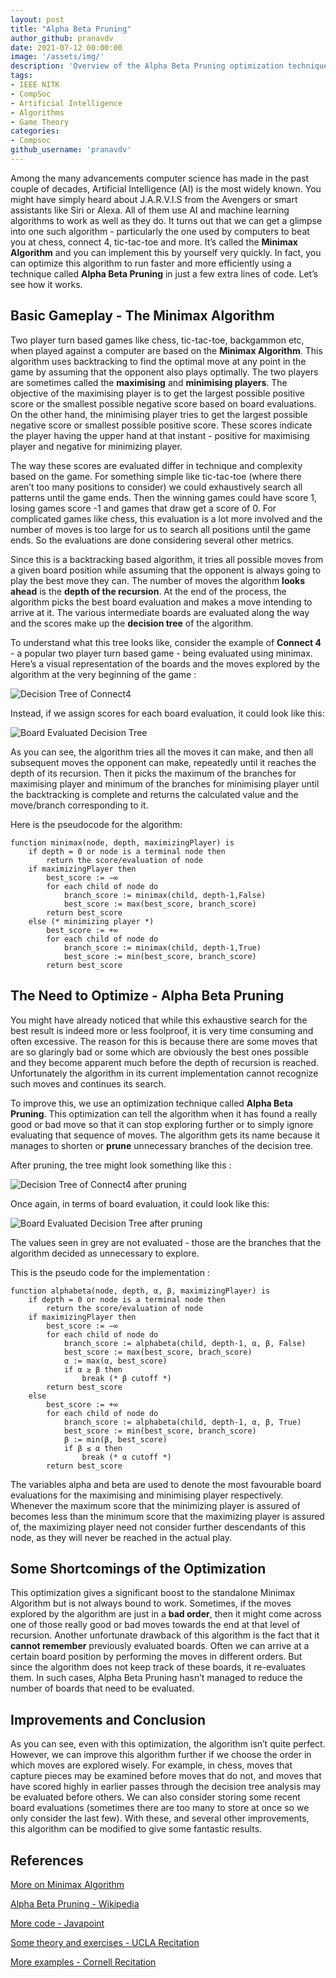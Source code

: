 ```yaml
---
layout: post
title: "Alpha Beta Pruning"
author_github: pranavdv
date: 2021-07-12 00:00:00
image: '/assets/img/'
description: 'Overview of the Alpha Beta Pruning optimization technique on regular Minimax'
tags:
- IEEE NITK
- CompSoc
- Artificial Intelligence
- Algorithms
- Game Theory
categories:
- Compsoc
github_username: 'pranavdv'
---
```


Among the many advancements computer science has made in the past couple of decades, Artificial Intelligence (AI) is the most widely known. You might have simply heard about J.A.R.V.I.S from the Avengers or smart assistants like Siri or Alexa. All of them use AI and machine learning algorithms to work as well as they do. It turns out that we can get a glimpse into one such algorithm - particularly the one used by computers to beat you at chess, connect 4, tic-tac-toe and more. It’s called the **Minimax Algorithm** and you can implement this by yourself very quickly. In fact, you can optimize this algorithm to run faster and more efficiently using a technique called **Alpha Beta Pruning** in just a few extra lines of code. Let’s see how it works.

## Basic Gameplay - The Minimax Algorithm

Two player turn based games like chess, tic-tac-toe, backgammon etc, when played against a computer are based on the **Minimax Algorithm**. This algorithm uses backtracking to find the optimal move at any point in the game by assuming that the opponent also plays optimally. The two players are sometimes called the **maximising** and **minimising players**. The objective of the maximising player is to get the largest possible positive score or the smallest possible negative score based on board evaluations. On the other hand, the minimising player tries to get the largest possible negative score or smallest possible positive score. These scores indicate the player having the upper hand at that instant - positive for maximising player and negative for minimizing player.

The way these scores are evaluated differ in technique and complexity based on the game. For something simple like tic-tac-toe (where there aren’t too many positions to consider) we could exhaustively search all patterns until the game ends. Then the winning games could have score 1, losing games score -1 and games that draw get a score of 0. For complicated games like chess, this evaluation is a lot more involved and the number of moves is too large for us to search all positions until the game ends. So the evaluations are done considering several other metrics.  

Since this is a backtracking based algorithm, it tries all possible moves from a given board position while assuming that the opponent is always going to play the best move they can. The number of moves the algorithm **looks ahead** is the **depth of the recursion**. At the end of the process, the algorithm picks the best board evaluation and makes a move intending to arrive at it. The various intermediate boards are evaluated along the way and the scores make up the **decision tree** of the algorithm.

To understand what this tree looks like, consider the example of **Connect 4** - a popular two player turn based game - being evaluated using minimax. Here’s a visual representation of the boards and the moves explored by the algorithm at the very beginning of the game :

![Decision Tree of Connect4](/blog/assets/img/Alpha-Beta-Pruning/Connect4_Minimax.png)

Instead, if we assign scores for each board evaluation, it could look like this:

![Board Evaluated Decision Tree](/blog/assets/img/Alpha-Beta-Pruning/Decision_Tree.png)

As you can see, the algorithm tries all the moves it can make, and then all subsequent moves the opponent can make, repeatedly until it reaches the depth of its recursion. Then it picks the maximum of the branches for maximising player and minimum of the branches for minimising player until the backtracking is complete and returns the calculated value and the move/branch corresponding to it.

Here is the pseudocode for the algorithm:

```
function minimax(node, depth, maximizingPlayer) is
    if depth = 0 or node is a terminal node then
        return the score/evaluation of node
    if maximizingPlayer then
        best_score := −∞
        for each child of node do
            branch_score := minimax(child, depth-1,False)
            best_score := max(best_score, branch_score)
        return best_score
    else (* minimizing player *)
        best_score := +∞
        for each child of node do
            branch_score := minimax(child, depth-1,True)
            best_score := min(best_score, branch_score)
        return best_score
```

## The Need to Optimize - Alpha Beta Pruning

You might have already noticed that while this exhaustive search for the best result is indeed more or less foolproof, it is very time consuming and often excessive. The reason for this is because there are some moves that are so glaringly bad or some which are obviously the best ones possible and they become apparent much before the depth of recursion is reached. Unfortunately the algorithm in its current implementation cannot recognize such moves and continues its search.

To improve this, we use an optimization technique called **Alpha Beta Pruning**. This optimization can tell the algorithm when it has found a really good or bad move so that it can stop exploring further or to simply ignore evaluating that sequence of moves. The algorithm gets its name because it manages to shorten or **prune** unnecessary branches of the decision tree.

After pruning, the tree might look something like this :

![Decision Tree of Connect4 after pruning](/blog/assets/img/Alpha-Beta-Pruning/Connect4_Pruned.png)

Once again, in terms of board evaluation, it could look like this:

![Board Evaluated Decision Tree after pruning](/blog/assets/img/Alpha-Beta-Pruning/Pruned_tree.png)

The values seen in grey are not evaluated - those are the branches that the algorithm decided as unnecessary to explore.

This is the pseudo code for the implementation :

```
function alphabeta(node, depth, α, β, maximizingPlayer) is
    if depth = 0 or node is a terminal node then
        return the score/evaluation of node
    if maximizingPlayer then
        best_score := −∞
        for each child of node do
            branch_score := alphabeta(child, depth-1, α, β, False)
            best_score := max(best_score, brach_score)
            α := max(α, best_score)
            if α ≥ β then
                break (* β cutoff *)
        return best_score
    else
        best_score := +∞
        for each child of node do
            branch_score := alphabeta(child, depth-1, α, β, True)
            best_score := min(best_score, branch_score)
            β := min(β, best_score)
            if β ≤ α then
                break (* α cutoff *)
        return best_score
```

The variables alpha and beta are used to denote the most favourable board evaluations for the maximising and minimising player respectively. Whenever the maximum score that the minimizing player is assured of becomes less than the minimum score that the maximizing player is assured of, the maximizing player need not consider further descendants of this node, as they will never be reached in the actual play.

## Some Shortcomings of the Optimization

This optimization gives a significant boost to the standalone Minimax Algorithm but is not always bound to work. Sometimes, if the moves explored by the algorithm are just in a **bad order**, then it might come across one of those really good or bad moves towards the end at that level of recursion. Another unfortunate drawback of this algorithm is the fact that it **cannot remember** previously evaluated boards. Often we can arrive at a certain board position by performing the moves in different orders. But since the algorithm does not keep track of these boards, it re-evaluates them. In such cases, Alpha Beta Pruning hasn’t managed to reduce the number of boards that need to be evaluated.

## Improvements and Conclusion

As you can see, even with this optimization, the algorithm isn’t quite perfect. However, we can improve this algorithm further if we choose the order in which moves are explored wisely. For example, in chess, moves that capture pieces may be examined before moves that do not, and moves that have scored highly in earlier passes through the decision tree analysis may be evaluated before others. We can also consider storing some recent board evaluations (sometimes there are too many to store at once so we only consider the last few). With these, and several other improvements, this algorithm can be modified to give some fantastic results.

## References

[More on Minimax Algorithm](https://ieee.nitk.ac.in/blog/minimax-algorithm/)

[Alpha Beta Pruning - Wikipedia](https://en.wikipedia.org/wiki/Alpha%E2%80%93beta_pruning)

[More code - Javapoint](https://www.javatpoint.com/ai-alpha-beta-pruning)

[Some theory and exercises - UCLA Recitation](http://web.cs.ucla.edu/~rosen/161/notes/alphabeta.html)

[More examples - Cornell Recitation](https://www.cs.cornell.edu/courses/cs312/2002sp/lectures/rec21.htm)
